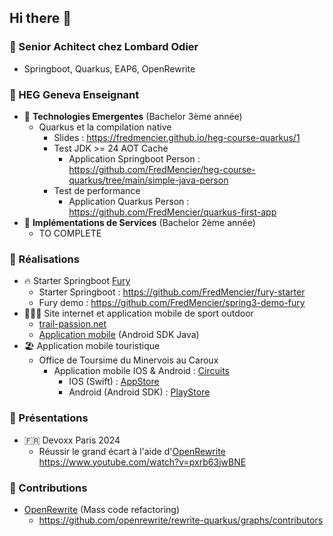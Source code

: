 ## Hi there 👋


### 🔖 Senior Achitect chez Lombard Odier

- Springboot, Quarkus, EAP6, OpenRewrite

### 🔖 HEG Geneva Enseignant

- 🌱 __Technologies Emergentes__ (Bachelor 3ème année)
    - Quarkus et la compilation native
        - Slides : https://fredmencier.github.io/heg-course-quarkus/1
        - Test JDK >= 24 AOT Cache
            - Application Springboot Person : https://github.com/FredMencier/heg-course-quarkus/tree/main/simple-java-person
        - Test de performance
            - Application Quarkus Person : https://github.com/FredMencier/quarkus-first-app
- 🌱 __Implémentations de Services__ (Bachelor 2ème année)
    - TO COMPLETE

### 🔖 Réalisations

- 🔥 Starter Springboot [Fury](https://fory.apache.org)
    - Starter Springboot : https://github.com/FredMencier/fury-starter
    - Fury demo : https://github.com/FredMencier/spring3-demo-fury
- 🏃‍♂️‍➡️ Site internet et application mobile de sport outdoor
    - [trail-passion.net](http://trail-passion.net)
    - [Application mobile](https://play.google.com/store/apps/details?id=com.trailpassion)
    (Android SDK Java)
- 🏖️ Application mobile touristique
    - Office de Toursime du Minervois au Caroux
        - Application mobile IOS & Android : [Circuits](https://www.minervois-caroux.com/randonnees-balades)
            - IOS (Swift) : [AppStore](https://apps.apple.com/fr/app/circuits-minervois-caroux/id1557437521)
            - Android (Android SDK) : [PlayStore](https://play.google.com/store/apps/details?id=com.trailpassionwebguide.app3&hl=fr&pli=1)

### 🔖 Présentations

- 🇫🇷 Devoxx Paris 2024
    - Réussir le grand écart à l'aide d'[OpenRewrite](https://docs.openrewrite.org) <br> https://www.youtube.com/watch?v=pxrb63jwBNE

### 🔖 Contributions

- [OpenRewrite](https://docs.openrewrite.org) (Mass code refactoring)
    - https://github.com/openrewrite/rewrite-quarkus/graphs/contributors
